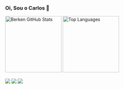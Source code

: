 ### Oi, Sou o Carlos 👋

<div style= "display: inline_block">
<img height="180em" alt="Berken GitHub Stats" src=https://github-readme-stats.vercel.app/api?username=CarlosBerken&show_icons=true&theme=dark&include_all_commits=true&count_private=true">
<img height="180em" alt="Top Languages" src="https://github-readme-stats.vercel.app/api/top-langs/?username=CarlosBerken&layout=compact&langs_count=7&theme=dark">
</div>
<div style= "display: inline_block"><br/>
<a href="[https://www.instagram.com/carlosberken/](https://www.instagram.com/carlosberken/)" target="_blank"><img src="[https://img.shields.io/badge/-Instagram-%23E4405F?style=for-the-badge&logo=instagram&logoColor=white](https://img.shields.io/badge/-Instagram-%23E4405F?style=for-the-badge&logo=instagram&logoColor=white)" target="_blank"></a>
<a href="[https://www.twitch.tv/fallkess_](https://www.twitch.tv/fallkess_)" target="_blank"><img src="[https://img.shields.io/badge/Twitch-9146FF?style=for-the-badge&logo=twitch&logoColor=white](https://img.shields.io/badge/Twitch-9146FF?style=for-the-badge&logo=twitch&logoColor=white)" target="_blank"></a>
<a href="[https://www.linkedin.com/in/carlos-henrique-agostinho-berkenbrock-33875516a/](https://www.linkedin.com/in/carlos-henrique-agostinho-berkenbrock-33875516a/)" target="_blank"><img src="[https://img.shields.io/badge/-LinkedIn-%230077B5?style=for-the-badge&logo=linkedin&logoColor=white](https://img.shields.io/badge/-LinkedIn-%230077B5?style=for-the-badge&logo=linkedin&logoColor=white)" target="_blank"></a>
</div>
